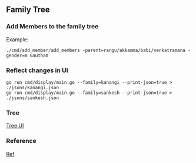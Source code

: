## Family Tree

### Add Members to the family tree
Example:
```
./cmd/add_member/add_members -parent=rangu/akkamma/babi/venkatramana -gender=m Gautham
```

### Reflect changes in UI
```
go run cmd/display/main.go --family=kanangi --print-json=true > ./jsons/kanangi.json
go run cmd/display/main.go --family=sankesh --print-json=true > ./jsons/sankesh.json
```

### Tree

[Tree UI](https://kidiyoor.github.io/family)


### Reference

[Ref](https://bl.ocks.org/d3noob/43a860bc0024792f8803bba8ca0d5ecd)

